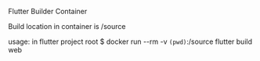 Flutter Builder Container

Build location in container is /source

usage:
in flutter project root
$ docker run --rm -v `(pwd)`:/source flutter build web
